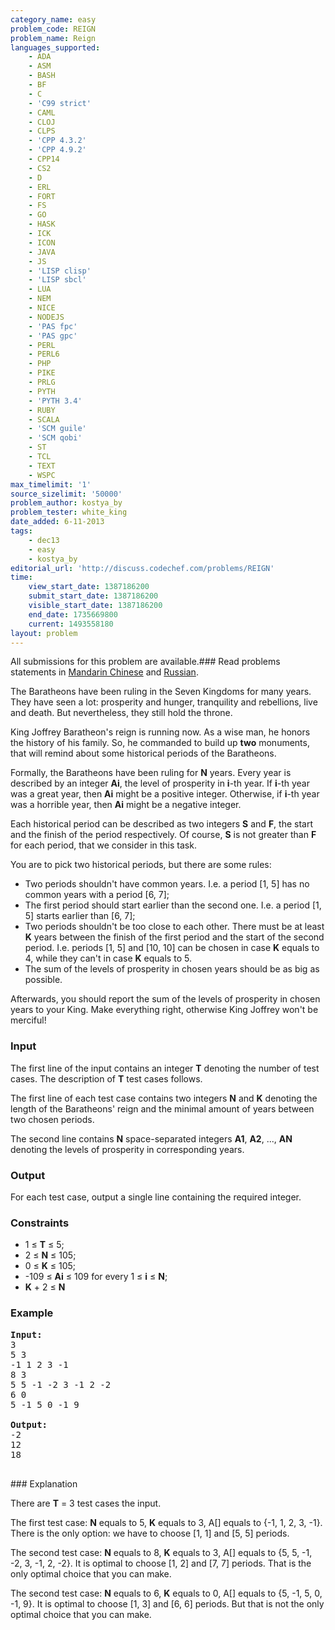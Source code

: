 ```yaml
---
category_name: easy
problem_code: REIGN
problem_name: Reign
languages_supported:
    - ADA
    - ASM
    - BASH
    - BF
    - C
    - 'C99 strict'
    - CAML
    - CLOJ
    - CLPS
    - 'CPP 4.3.2'
    - 'CPP 4.9.2'
    - CPP14
    - CS2
    - D
    - ERL
    - FORT
    - FS
    - GO
    - HASK
    - ICK
    - ICON
    - JAVA
    - JS
    - 'LISP clisp'
    - 'LISP sbcl'
    - LUA
    - NEM
    - NICE
    - NODEJS
    - 'PAS fpc'
    - 'PAS gpc'
    - PERL
    - PERL6
    - PHP
    - PIKE
    - PRLG
    - PYTH
    - 'PYTH 3.4'
    - RUBY
    - SCALA
    - 'SCM guile'
    - 'SCM qobi'
    - ST
    - TCL
    - TEXT
    - WSPC
max_timelimit: '1'
source_sizelimit: '50000'
problem_author: kostya_by
problem_tester: white_king
date_added: 6-11-2013
tags:
    - dec13
    - easy
    - kostya_by
editorial_url: 'http://discuss.codechef.com/problems/REIGN'
time:
    view_start_date: 1387186200
    submit_start_date: 1387186200
    visible_start_date: 1387186200
    end_date: 1735669800
    current: 1493558180
layout: problem
---
```

All submissions for this problem are available.###  Read problems statements in [Mandarin Chinese](http://www.codechef.com/download/translated/DEC13/mandarin/REIGN.pdf) and [Russian](http://www.codechef.com/download/translated/DEC13/russian/REIGN.pdf).

The Baratheons have been ruling in the Seven Kingdoms for many years. They have seen a lot: prosperity and hunger, tranquility and rebellions, live and death. But nevertheless, they still hold the throne.

King Joffrey Baratheon's reign is running now. As a wise man, he honors the history of his family. So, he commanded to build up **two** monuments, that will remind about some historical periods of the Baratheons.

Formally, the Baratheons have been ruling for **N** years. Every year is described by an integer **Ai**, the level of prosperity in **i**-th year. If **i**-th year was a great year, then **Ai** might be a positive integer. Otherwise, if **i**-th year was a horrible year, then **Ai** might be a negative integer.

Each historical period can be described as two integers **S** and **F**, the start and the finish of the period respectively. Of course, **S** is not greater than **F** for each period, that we consider in this task.

You are to pick two historical periods, but there are some rules:

- Two periods shouldn't have common years. I.e. a period \[1, 5\] has no common years with a period \[6, 7\];
- The first period should start earlier than the second one. I.e. a period \[1, 5\] starts earlier than \[6, 7\];
- Two periods shouldn't be too close to each other. There must be at least **K** years between the finish of the first period and the start of the second period. I.e. periods \[1, 5\] and \[10, 10\] can be chosen in case **K** equals to 4, while they can't in case **K** equals to 5.
- The sum of the levels of prosperity in chosen years should be as big as possible.

Afterwards, you should report the sum of the levels of prosperity in chosen years to your King. Make everything right, otherwise King Joffrey won't be merciful!

### Input

The first line of the input contains an integer **T** denoting the number of test cases. The description of **T** test cases follows.

The first line of each test case contains two integers **N** and **K** denoting the length of the Baratheons' reign and the minimal amount of years between two chosen periods.

The second line contains **N** space-separated integers **A1**, **A2**, ..., **AN** denoting the levels of prosperity in corresponding years.

### Output

For each test case, output a single line containing the required integer.

### Constraints

- 1 ≤ **T** ≤ 5;
- 2 ≤ **N** ≤ 105;
- 0 ≤ **K** ≤ 105;
- -109 ≤ **Ai** ≤ 109 for every 1 ≤ **i** ≤ **N**;
- **K** + 2 ≤ **N**

### Example

<pre><b>Input:</b>
3
5 3
-1 1 2 3 -1
8 3
5 5 -1 -2 3 -1 2 -2
6 0
5 -1 5 0 -1 9

<b>Output:</b>
-2
12
18

</pre>### Explanation
There are **T** = 3 test cases the input.

The first test case: **N** equals to 5, **K** equals to 3, A\[\] equals to {-1, 1, 2, 3, -1}. There is the only option: we have to choose \[1, 1\] and \[5, 5\] periods.

The second test case: **N** equals to 8, **K** equals to 3, A\[\] equals to {5, 5, -1, -2, 3, -1, 2, -2}. It is optimal to choose \[1, 2\] and \[7, 7\] periods. That is the only optimal choice that you can make.

The second test case: **N** equals to 6, **K** equals to 0, A\[\] equals to {5, -1, 5, 0, -1, 9}. It is optimal to choose \[1, 3\] and \[6, 6\] periods. But that is not the only optimal choice that you can make.
